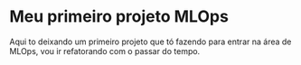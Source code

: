 # Meu primeiro projeto MLOps

Aqui to deixando um primeiro projeto que tó fazendo para entrar na área de MLOps, vou ir refatorando com o passar do tempo.

